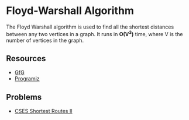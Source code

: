 # Floyd-Warshall Algorithm

The Floyd Warshall algorithm is used to find all the shortest distances between any two vertices in a graph. It runs in **O(V<sup>3</sup>)** time, where V is
the number of vertices in the graph.

## Resources

 - [GfG](https://www.geeksforgeeks.org/floyd-warshall-algorithm-dp-16/)
 - [Programiz](https://www.programiz.com/dsa/floyd-warshall-algorithm)

## Problems

 - [CSES Shortest Routes II](https://cses.fi/problemset/task/1672)